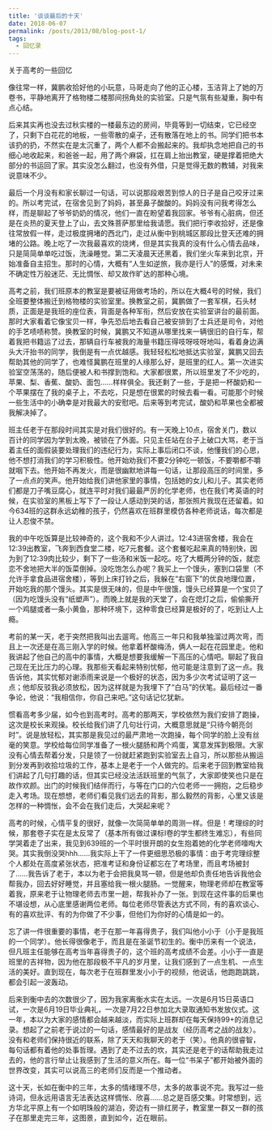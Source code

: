 ```yaml
---
title: '谈谈最后的十天'
date: 2018-06-07
permalink: /posts/2013/08/blog-post-1/
tags:
  - 回忆录
---
```


关于高考的一些回忆


像往常一样，冀鹏收拾好他的小玩意，马哥走向了他的正心楼，玉洁背上了她的万卷书，平静地离开了格物楼二楼那间拐角处的实验室。只是气氛有些凝重，胸中有点心结。

后来其实再也没去过秋实楼的一楼最东边的房间，毕竟等到一切结束，它已经空了，只剩下白花花的地板，一些零散的桌子，还有散落在地上的书。同学们把书本该扔的扔，不然实在是太沉重了，两个人都不会搬起来的。我却执念地把自己的书细心地收起来，和爸爸一起，用了两个麻袋，扛在肩上抬出教室，硬是撑着把绝大部分的书运回了家。其实没怎么翻过，也没有外借，只是觉得无数的教辅，对我来说意味不少。

最后一个月没有和家长聊过一句话，可以说那段艰苦到惊人的日子是自己咬牙过来的。所以考完试，在宿舍见到了妈妈，甚至鼻子酸酸的。妈妈没有问我考得怎么样，而是聊起了爷爷奶奶的情况，他们一直在盼望着我回家。爷爷有心脏病，但还是在炎热的夏天登上了山，去文殊菩萨那里给我请愿。我们把行李收拾好，还是像往常放假一样，走过极度拥堵的西北门，走过从衡中到桃城区那段比登天还难的拥堵的公路。晚上吃了一次我最喜欢的烧烤，但是其实我真的没有什么心情去品味，只是简简单单吃过饭，洗澡睡觉。第二天凌晨天还黑着，我们坐火车来到北京，开始准备自主招生。那时的心情，大概有“人生如逆旅，我亦是行人”的感慨，对未来不确定性万般迷茫、无比惆怅、却又故作旷达的那种心境。

高考之前，我们班原本的教室是要被征用做考场的，所以在大概4号的时候，我们全班要整体搬迁到格物楼的实验室里。换教室之前，冀鹏做了一套军棋，石头材质，正面是是我班的座位表，背面是各种军衔，然后安放在实验室讲台的最前面。那时大家看着它像宝贝一样，争先恐后地去看自己被安排到了士兵还是司令，对他的手艺啧啧称赞。换教室的时候，冀鹏又不知道从哪里找来一辆很旧的自行车，帮着我把书籍运了过去，那辆自行车被我的海量书籍压得吱呀吱呀地叫，看着身边满头大汗抬书的同学，我倒是有一点优越感。我轻轻松松地抵达实验室，冀鹏又回去帮助其他的同学了，也难怪冀鹏在班里的人缘那么好，是班里的红人。第一次进实验室空荡荡的，随后便被人和书撑到饱和。大家都很累，所以班里发了不少吃的，苹果、梨、香蕉、酸奶、面包……样样俱全。我还剩了一些，于是把一杯酸奶和一个苹果摆在了我的桌子上，不去吃，只是想在很累的时候去看一看。可能那个时候一些生活中的小确幸是对我最大的安慰吧。后来等到考完试，酸奶和苹果也全都被我解决掉了。

班主任老于在那段时间其实是对我们很好的。有一天晚上10点，宿舍关门，数以百计的同学因为学到太晚，被锁在了外面。只见主任站在台子上破口大骂，老于当着主任的面假装要处理我们的违纪行为，实际上事后闭口不谈，他懂我们的心思，他不想打消我们的学习积极性。他开始劝我们不要2分钟吃一顿饭，不要嚼都不嚼就咽下去。他开始不再发火，而是很幽默地讲每一句话，让那段高压的时间里，多了一点点的笑声。他开始给我们讲他家里的事情，包括她的女儿和儿子。其实老师们都是刀子嘴豆腐心，就连平时对我们最最严厉的化学老师，也在我们考英语的时候，在实验室的黑板上写下了一段让人感动到哭的话，那张照片我现在还留着。如今634班的这群永远幼稚的孩子，仍然喜欢在班群里模仿各种老师说话，每次都是让人忍俊不禁。

我的中午吃饭算是比较神奇的，这个我和不少人讲过。12:43进宿舍楼，我会在12:39出教室，飞奔到西食堂二楼，吃7元套餐。这个套餐吃起来真的特别快，因为到了12:39肉比较少，剩下了一些汤和米饭一起吃。吃了大概两分钟的饭，就恋恋不舍地把大半的饭菜倒掉。没吃饱怎么办呢？我买上一个馒头，塞到口袋里（不允许手拿食品进宿舍楼），等到上床打铃之后，我躲在“右窗下”的优良地理位置，开始吃我的那个馒头。其实是很无味的，但是中午很饿，馒头已经算是一个宝贝了（因为吃馒头没有“纸塑声”）。而晚上就是我的天堂了，会在熄灯之后，偷偷撕开一个鸡腿或者一条小黄鱼，那种环境下，这种零食已经算是极好的了，吃到让人上瘾。

考前的某一天，老于突然把我叫出去遛弯。他高三一年只和我单独溜过两次弯，而且上一次还是在高三刚入学的时候。他拿着杯酸梅汤，俩人一起在花园里走。他和我讲起了他自己的高中的事情，大概是想要我缓解一下高压的心情吧。聊起了我自己现在无比压力的心理。我那些天看起来特别忧郁，他可能是注意到了这一点。我告诉他，其实忧郁对谢添雨来说是一个极好的状态，因为多少次考试证明了这一点；他却反驳我必须放松，因为这样就是为我埋下了“白马”的伏笔。最后经过一番争论，他说：“我相信你，你自己来吧。”这句话记忆犹新。

惯看高考多少届，如今也到高考时。高考的那两天，学校依然为我们安排了跑操，这次是校长来观操。校长给我们讲了几句壮行词，大概意思就是“只待今朝亮剑时”。说是放轻松，其实那是我见过的最严肃地一次跑操，每个同学的脸上没有丝毫的笑意。学校给每位同学准备了一根火腿肠和两个鸡蛋，寓意发挥到极限。大家没有心情去帮着分发，只是领了一份就赶紧跑到实验室去上自习，所以那些从搬运到分发再到收拾垃圾的工作，基本上是老于一个人做完的。后来老于回到教室给我们讲起了几句打趣的话，但其实已经没法活跃班里的气氛了，大家即使笑也只是在故作欢颜。出门的时候我们结伴而行，与等在门口的六位老师一一拥抱，之后稳步走入考场。现在想想，老师们看见我们远去的背影，那么毅然的背影，心里又该是怎样的一种惆怅，会不会在我们走后，大哭起来呢？

高考的时候，心情平复的很好，就像一次简简单单的周测一样。但是！考理综的时候，那套卷子实在是太反常了（基本所有做过课标I卷的学生都终生难忘），有些同学哭着走了出来，我见到639班的一个平时很开朗的女生抱着她的化学老师嚎啕大哭。其实我倒没哭hhh…...我实际上干了一件更细思恐极的事情：由于考完理综整个人都处在高度紧张状态，把准考证和身份证都忘在了考场里，而且考场被封了……我告诉了老于，本以为老于会把我臭骂一顿，但是他却负责任地告诉我他会帮我办，回去好好睡觉，并且塞给我一根火腿肠。一觉醒来，物理老师却在教室等着我，原来老于让物理老师去市里一趟，帮我补办了一张。到现在这件事的后果也不堪设想，从心底里感谢两位老师。每位老师尽管表达方式不同，有的喜欢谈心、有的喜欢批评、有的为你做了不少事，但他们为你好的心情是如一的。

忘了讲一件很重要的事情，老于在那一年喜得贵子，我们叫他小小于（小于是我班的一个同学）。他长得很像老于，而且是在圣诞节初生的。衡中历来有一个说法，但凡班主任能够在高考当年喜得贵子的，这个班的高考成绩不会差。小小于一直是班里的吉祥物，因为他在那段极不平凡的岁月里，让我们感到了一点生机、一点生活的美好。直到现在，每次老于在班群里发小小于的视频，他说话，他跑跑跳跳，都会引起一波轰动。

后来到衡中去的次数很少了，因为我家离衡水实在太远。一次是6月15日英语口试，一次是6月19日毕业典礼，一次是7月22日参加北大录取通知书发放仪式。这一年，本以为大家的感情都会越来越淡，而实际上班群却在每天保持99+的消息记录。想起了之前老于说过的一句话，感情最好的是战友（经历高考之战的战友）。没有和老师们保持很近的联系，除了天天和我聊天的老于（笑）。他真的很睿智，每句话都有着他的处事哲理。遇到了走不过去的坎，其实还是老于的话帮助我走过去的，他的言行举止让我感到了生活的意义所在。每一位“书呆子”都开始被外面的世界改变，其实可以说高三的老师们反而是一个推动者。

这十天，长如在衡中的三年，太多的情绪理不尽，太多的故事说不完。我写过一些诗词，但永远用语言无法表达这样惆怅、欣喜……总之是百感交集。时常想到，远方华北平原上有一个如明珠般的湖泊，旁边有一排红房子，教室里一群又一群的孩子在那里走完三年，这图景，直到如今，近在眼前。
